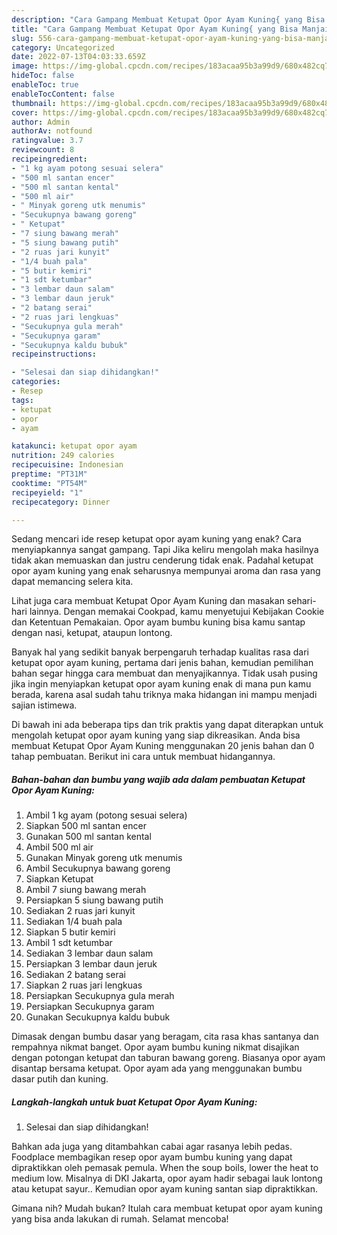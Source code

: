 ```yaml
---
description: "Cara Gampang Membuat Ketupat Opor Ayam Kuning{ yang Bisa Manjain Lidah,  Menu Buat lebaran"
title: "Cara Gampang Membuat Ketupat Opor Ayam Kuning{ yang Bisa Manjain Lidah,  Menu Buat lebaran"
slug: 556-cara-gampang-membuat-ketupat-opor-ayam-kuning-yang-bisa-manjain-lidah-menu-buat-lebaran
category: Uncategorized
date: 2022-07-13T04:03:33.659Z
image: https://img-global.cpcdn.com/recipes/183acaa95b3a99d9/680x482cq70/ketupat-opor-ayam-kuning-foto-resep-utama.jpg
hideToc: false
enableToc: true
enableTocContent: false
thumbnail: https://img-global.cpcdn.com/recipes/183acaa95b3a99d9/680x482cq70/ketupat-opor-ayam-kuning-foto-resep-utama.jpg
cover: https://img-global.cpcdn.com/recipes/183acaa95b3a99d9/680x482cq70/ketupat-opor-ayam-kuning-foto-resep-utama.jpg
author: Admin
authorAv: notfound
ratingvalue: 3.7
reviewcount: 8
recipeingredient:
- "1 kg ayam potong sesuai selera"
- "500 ml santan encer"
- "500 ml santan kental"
- "500 ml air"
- " Minyak goreng utk menumis"
- "Secukupnya bawang goreng"
- " Ketupat"
- "7 siung bawang merah"
- "5 siung bawang putih"
- "2 ruas jari kunyit"
- "1/4 buah pala"
- "5 butir kemiri"
- "1 sdt ketumbar"
- "3 lembar daun salam"
- "3 lembar daun jeruk"
- "2 batang serai"
- "2 ruas jari lengkuas"
- "Secukupnya gula merah"
- "Secukupnya garam"
- "Secukupnya kaldu bubuk"
recipeinstructions:

- "Selesai dan siap dihidangkan!"
categories:
- Resep
tags:
- ketupat
- opor
- ayam

katakunci: ketupat opor ayam 
nutrition: 249 calories
recipecuisine: Indonesian
preptime: "PT31M"
cooktime: "PT54M"
recipeyield: "1"
recipecategory: Dinner

---
```



Sedang mencari ide resep ketupat opor ayam kuning yang enak? Cara menyiapkannya sangat gampang. Tapi Jika keliru mengolah maka hasilnya tidak akan memuaskan dan justru cenderung tidak enak. Padahal ketupat opor ayam kuning yang enak seharusnya mempunyai aroma dan rasa yang dapat memancing selera kita.


Lihat juga cara membuat Ketupat Opor Ayam Kuning dan masakan sehari-hari lainnya. Dengan memakai Cookpad, kamu menyetujui Kebijakan Cookie dan Ketentuan Pemakaian. Opor ayam bumbu kuning bisa kamu santap dengan nasi, ketupat, ataupun lontong.

Banyak hal yang sedikit banyak berpengaruh terhadap kualitas rasa dari ketupat opor ayam kuning, pertama dari jenis bahan, kemudian pemilihan bahan segar hingga cara membuat dan menyajikannya. Tidak usah pusing jika ingin menyiapkan ketupat opor ayam kuning enak di mana pun kamu berada, karena asal sudah tahu triknya maka hidangan ini mampu menjadi sajian istimewa.


Di bawah ini ada beberapa tips dan trik praktis yang dapat diterapkan untuk mengolah ketupat opor ayam kuning yang siap dikreasikan. Anda bisa membuat Ketupat Opor Ayam Kuning menggunakan 20 jenis bahan dan 0 tahap pembuatan. Berikut ini cara untuk membuat hidangannya.

<!--inarticleads1-->

##### Bahan-bahan dan bumbu yang wajib ada dalam pembuatan Ketupat Opor Ayam Kuning:

1. Ambil 1 kg ayam (potong sesuai selera)
1. Siapkan 500 ml santan encer
1. Gunakan 500 ml santan kental
1. Ambil 500 ml air
1. Gunakan  Minyak goreng utk menumis
1. Ambil Secukupnya bawang goreng
1. Siapkan  Ketupat
1. Ambil 7 siung bawang merah
1. Persiapkan 5 siung bawang putih
1. Sediakan 2 ruas jari kunyit
1. Sediakan 1/4 buah pala
1. Siapkan 5 butir kemiri
1. Ambil 1 sdt ketumbar
1. Sediakan 3 lembar daun salam
1. Persiapkan 3 lembar daun jeruk
1. Sediakan 2 batang serai
1. Siapkan 2 ruas jari lengkuas
1. Persiapkan Secukupnya gula merah
1. Persiapkan Secukupnya garam
1. Gunakan Secukupnya kaldu bubuk


Dimasak dengan bumbu dasar yang beragam, cita rasa khas santanya dan rempahnya nikmat banget. Opor ayam bumbu kuning nikmat disajikan dengan potongan ketupat dan taburan bawang goreng. Biasanya opor ayam disantap bersama ketupat. Opor ayam ada yang menggunakan bumbu dasar putih dan kuning. 

<!--inarticleads2-->

##### Langkah-langkah untuk buat Ketupat Opor Ayam Kuning:


1. Selesai dan siap dihidangkan!

Bahkan ada juga yang ditambahkan cabai agar rasanya lebih pedas. Foodplace membagikan resep opor ayam bumbu kuning yang dapat dipraktikkan oleh pemasak pemula. When the soup boils, lower the heat to medium low. Misalnya di DKI Jakarta, opor ayam hadir sebagai lauk lontong atau ketupat sayur.. Kemudian opor ayam kuning santan siap dipraktikkan. 

Gimana nih? Mudah bukan? Itulah cara membuat ketupat opor ayam kuning yang bisa anda lakukan di rumah. Selamat mencoba!
